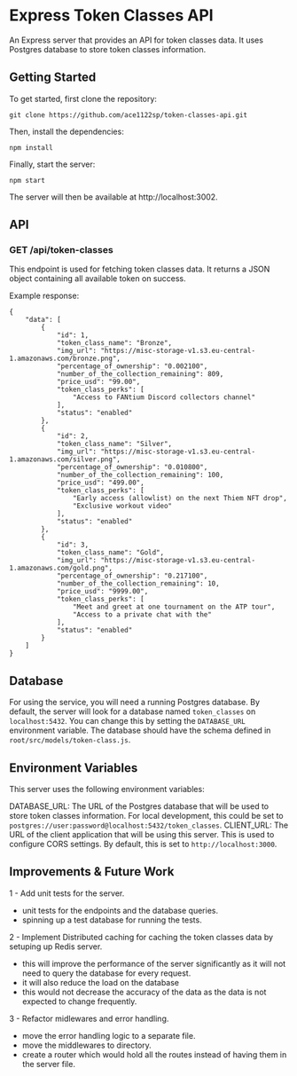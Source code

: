 # Express Token Classes API

An Express server that provides an API for token classes data. It uses Postgres database to store token classes information.

## Getting Started

To get started, first clone the repository:

```
git clone https://github.com/ace1122sp/token-classes-api.git
```

Then, install the dependencies:

```
npm install
```

Finally, start the server:

```
npm start
```

The server will then be available at http://localhost:3002.

## API

### GET /api/token-classes

This endpoint is used for fetching token classes data. It returns a JSON object containing all available token on success.

Example response:

```
{
    "data": [
        {
            "id": 1,
            "token_class_name": "Bronze",
            "img_url": "https://misc-storage-v1.s3.eu-central-1.amazonaws.com/bronze.png",
            "percentage_of_ownership": "0.002100",
            "number_of_the_collection_remaining": 809,
            "price_usd": "99.00",
            "token_class_perks": [
                "Access to FANtium Discord collectors channel"
            ],
            "status": "enabled"
        },
        {
            "id": 2,
            "token_class_name": "Silver",
            "img_url": "https://misc-storage-v1.s3.eu-central-1.amazonaws.com/silver.png",
            "percentage_of_ownership": "0.010800",
            "number_of_the_collection_remaining": 100,
            "price_usd": "499.00",
            "token_class_perks": [
                "Early access (allowlist) on the next Thiem NFT drop",
                "Exclusive workout video"
            ],
            "status": "enabled"
        },
        {
            "id": 3,
            "token_class_name": "Gold",
            "img_url": "https://misc-storage-v1.s3.eu-central-1.amazonaws.com/gold.png",
            "percentage_of_ownership": "0.217100",
            "number_of_the_collection_remaining": 10,
            "price_usd": "9999.00",
            "token_class_perks": [
                "Meet and greet at one tournament on the ATP tour",
                "Access to a private chat with the"
            ],
            "status": "enabled"
        }
    ]
}
```

## Database

For using the service, you will need a running Postgres database. By default, the server will look for a database named `token_classes` on `localhost:5432`. You can change this by setting the `DATABASE_URL` environment variable. The database should have the schema defined in `root/src/models/token-class.js`.

## Environment Variables

This server uses the following environment variables:

DATABASE_URL: The URL of the Postgres database that will be used to store token classes information. For local development, this could be set to `postgres://user:password@localhost:5432/token_classes`.
CLIENT_URL: The URL of the client application that will be using this server. This is used to configure CORS settings. By default, this is set to `http://localhost:3000`.

## Improvements & Future Work

1 - Add unit tests for the server.

- unit tests for the endpoints and the database queries.
- spinning up a test database for running the tests.

2 - Implement Distributed caching for caching the token classes data by setuping up Redis server.

- this will improve the performance of the server significantly as it will not need to query the database for every request.
- it will also reduce the load on the database
- this would not decrease the accuracy of the data as the data is not expected to change frequently.

3 - Refactor midlewares and error handling.

- move the error handling logic to a separate file.
- move the middlewares to directory.
- create a router which would hold all the routes instead of having them in the server file.
